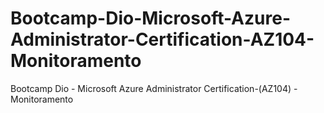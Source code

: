 # Bootcamp-Dio-Microsoft-Azure-Administrator-Certification-AZ104-Monitoramento
Bootcamp Dio - Microsoft Azure Administrator Certification-(AZ104) - Monitoramento
